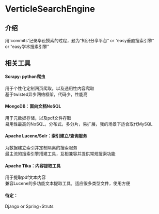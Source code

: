 VerticleSearchEngine
====================
## 介绍
用'commits'记录毕设摸索的过程，题为“知识分享平台” or “easy垂直搜索引擎” or “easy学术搜素引擎”

## 相关工具
#### Scrapy: python爬虫
用于个性化定制网页爬取，以及通用性内容爬取 <br />
基于twisted异步网络框架，代码少，性能高 <br />

#### MongoDB：面向文档NoSQL
用于元数据存储，以及pdf文件存取 <br />
易用性最高的NoSQL，分布式，多分片，易扩展，我的场景下适合取代MySQL <br />

#### Apache Lucene/Solr：索引建立/查询服务
为数据建立索引并定制隔离的搜索服务 <br />
最主流的搜索引擎搭建工具，互相兼容并提供常规搜索功能 <br />

#### Apache Tika：内容提取工具
用于提取pdf文本内容 <br />
兼容Lucene的多功能文本提取工具，适应很多类型文件，使用方便 <br />

#### 待定：
Django or Spring+Struts <br />



